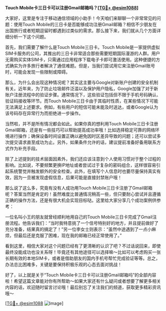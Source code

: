 **Touch Mobile卡三日卡可以注册Gmail邮箱吗？[[TG💪+ @esim1088](https://t.me/s/esim1088)]**

大家好，这里是专注于移动通信领域的小助手！今天咱们来聊聊一个非常常见的问题：使用Touch Mobile的三日卡是否能够成功注册Gmail邮箱？相信不少朋友在出国旅行或者短期逗留时都遇到过类似的需求。那么接下来，我们就从几个方面详细分析一下这个问题。

首先，我们需要了解什么是Touch Mobile三日卡。Touch Mobile是一家提供虚拟SIM卡服务的公司，其推出的三日卡非常适合那些需要短期国际漫游的人群。用户无需购买实体SIM卡，只需通过应用程序下载电子卡即可激活使用。这种便捷的方式确实为许多旅行者解决了通信难题。但是，当我们尝试用它来注册Gmail账号时，可能会发现一些限制或障碍。

那么，为什么会出现这种情况呢？其实这主要与Google对新账户创建的安全机制有关。近年来，为了防止垃圾邮件泛滥以及保护用户隐私，Google加强了对于新账户注册流程中的验证步骤。通常情况下，这些验证包括但不限于手机号码确认、验证码接收等环节。而Touch Mobile三日卡由于其临时性质，在某些情况下可能无法满足上述要求。例如，有些用户的短信可能未能及时送达，或者Google认为该号码存在异常行为而拒绝进一步操作。

当然啦，并不是所有情况都会如此。如果你真的想利用Touch Mobile三日卡注册Gmail邮箱，还是有一些技巧可以帮助提高成功率哦！比如选择稳定可靠的网络环境进行操作；确保设备时间设置正确以避免因时区差异导致的问题；还可以尝试多次提交请求直至成功为止。另外，如果条件允许的话，建议提前准备好备用联系方式作为补充手段。

除了上述提到的技术层面因素外，我们还应该注意到个人使用习惯对于整个过程的影响。比如说，不要频繁更换IP地址或者尝试过于复杂的密码组合，这样很容易引起系统警觉并触发额外的安全检查。此外，在填写个人信息时也要尽量保持真实有效，因为一旦被发现虚假信息，后果可能是直接封禁账户哦！

那么说了这么多，究竟有没有人成功用Touch Mobile三日卡注册了Gmail邮箱呢？答案当然是肯定的！虽然难度比普通情况稍高一些，但只要耐心尝试并且遵循正确的操作方法，还是有很大机会实现目标哒。这里给大家分享几个成功案例供参考：

一位名叫小王的朋友就曾经顺利地用自己的Touch Mobile三日卡完成了Gmail注册流程。他告诉我们：“当时我特意挑了一个信号特别好的地方，并且提前做好了充分准备，结果真的搞定了！”另一位李女士则表示：“虽然中途遇到了一点小麻烦，但最后还是克服了困难，现在我的邮箱已经正常使用了。”

看到这里，相信大家对这个问题已经有了更清晰的认识了吧？不过话说回来，即使最终没能成功也没关系呀！毕竟还有其他途径可以选择嘛～比如可以考虑购买一张长期有效的本地SIM卡，或者是借助朋友的国内手机号帮忙完成验证等等。总之，办法总比困难多，关键是要保持积极乐观的心态去面对挑战！

好了，以上就是关于“Touch Mobile卡三日卡可以注册Gmail邮箱吗”的全部内容啦！希望这篇文章能对你有所帮助～如果大家还有什么疑问或者想要了解更多相关内容的话，欢迎随时留言讨论哦！最后别忘了关注我们的频道，获取更多精彩资讯哦～

[[TG💪+ @esim1088](https://t.me/s/esim1088) ![Image](https://i.postimg.cc/4NQfJmqS/Snipaste-2025-05-13-00-14-12.png)]